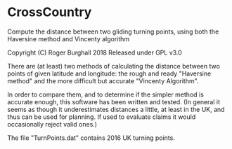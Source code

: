 # CrossCountry
Compute the distance between two gliding turning points, using both the Haversine method and Vincenty algorithm

Copyright (C) Roger Burghall 2018
Released under GPL v3.0

There are (at least) two methods of calculating the distance between two points of given latitude and longitude: the rough and ready "Haversine method" and the more difficult but accurate "Vincenty Algorithm".

In order to compare them, and to determine if the simpler method is accurate enough, this software has been written and tested. (In general it seems as though it underestimates distances a little, at least in the UK, and thus can be used for planning. If used to evaluate claims it would occasionally reject valid ones.)

The file "TurnPoints.dat" contains 2016 UK turning points.
